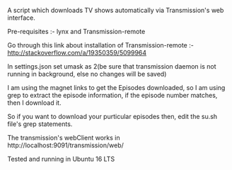 A script which downloads TV shows automatically via Transmission's web interface.

Pre-requisites :- lynx and Transmission-remote

Go through this link about installation of Transmission-remote :- http://stackoverflow.com/a/19350359/5099964

In settings.json set umask as 2(be sure that transmission daemon is not running in background, else no changes will be saved)

I am using the magnet links to get the Episodes downloaded, so I am using grep to extract the episode information, if the episode number matches, then I download it.

So if you want to download your purticular episodes then, edit the su.sh file's grep statements.

The transmission's webClient works in http://localhost:9091/transmission/web/

Tested and running in Ubuntu 16 LTS
